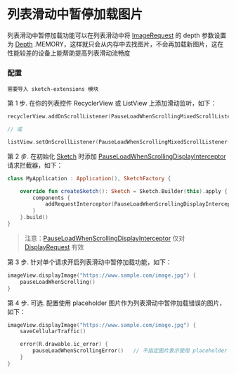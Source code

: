 # 列表滑动中暂停加载图片

列表滑动中暂停加载功能可以在列表滑动中将 [ImageRequest] 的 depth 参数设置为 [Depth]
.MEMORY，这样就只会从内存中去找图片，不会再加载新图片，这在性能较差的设备上能帮助提高列表滑动流畅度

### 配置

`需要导入 sketch-extensions 模块`

第 1 步. 在你的列表控件 RecyclerView 或 ListView 上添加滑动监听，如下：

```kotlin
recyclerView.addOnScrollListener(PauseLoadWhenScrollingMixedScrollListener())

// 或

listView.setOnScrollListener(PauseLoadWhenScrollingMixedScrollListener())
```

第 2 步. 在初始化 [Sketch] 时添加 [PauseLoadWhenScrollingDisplayInterceptor] 请求拦截器，如下：

```kotlin
class MyApplication : Application(), SketchFactory {

    override fun createSketch(): Sketch = Sketch.Builder(this).apply {
        components {
            addRequestInterceptor(PauseLoadWhenScrollingDisplayInterceptor())
        }
    }.build()
}
```

> 注意：[PauseLoadWhenScrollingDisplayInterceptor] 仅对 [DisplayRequest] 有效

第 3 步. 针对单个请求开启列表滑动中暂停加载功能，如下：

```kotlin
imageView.displayImage("https://www.sample.com/image.jpg") {
    pauseLoadWhenScrolling()
}
```

第 4 步. 可选. 配置使用 placeholder 图片作为列表滑动中暂停加载错误的图片，如下：

```kotlin
imageView.displayImage("https://www.sample.com/image.jpg") {
    saveCellularTraffic()

    error(R.drawable.ic_error) {
        pauseLoadWhenScrollingError()   // 不指定图片表示使用 placeholder
    }
}
```

[Sketch]: ../../sketch/src/main/java/com/github/panpf/sketch/Sketch.kt

[DisplayRequest]: ../../sketch/src/main/java/com/github/panpf/sketch/request/DisplayRequest.kt

[PauseLoadWhenScrollingDisplayInterceptor]: ../../sketch-extensions/src/main/java/com/github/panpf/sketch/request/PauseLoadWhenScrollingDisplayInterceptor.kt

[ImageRequest]: ../../sketch/src/main/java/com/github/panpf/sketch/request/ImageRequest.kt

[Depth]: ../../sketch/src/main/java/com/github/panpf/sketch/request/Depth.kt